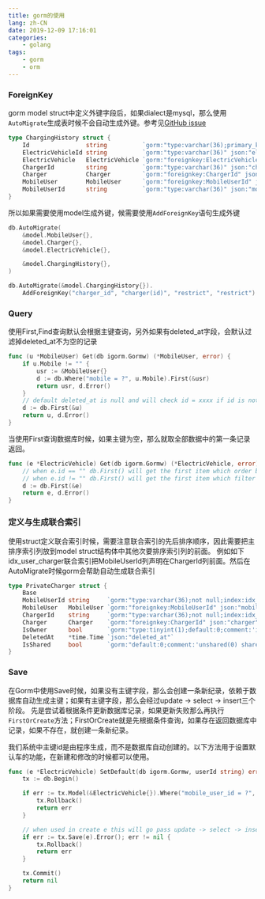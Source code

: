 ```yaml
---
title: gorm的使用
lang: zh-CN
date: 2019-12-09 17:16:01
categories:
    - golang
tags: 
    - gorm
    - orm
---
```


### ForeignKey
gorm model struct中定义外键字段后，如果dialect是mysql，那么使用`AutoMigrate`生成表时候不会自动生成外键。参考见[GitHub issue](https://github.com/jinzhu/gorm/issues/450)
<!--more-->
```go
type ChargingHistory struct {
	Id                string          `gorm:"type:varchar(36);primary_key" json:"id"`
	ElectricVehicleId string          `gorm:"type:varchar(36)" json:"electric_vehicle_id"`
	ElectricVehicle   ElectricVehicle `gorm:"foreignkey:ElectricVehicleId" json:"electric_vehicle"`
	ChargerId         string          `gorm:"type:varchar(36)" json:"charger_id"`
	Charger           Charger         `gorm:"foreignkey:ChargerId" json:"charger"`
	MobileUser        MobileUser      `gorm:"foreignkey:MobileUserId" json:"-"`
	MobileUserId      string          `gorm:"type:varchar(36)" json:"mobile_user_id"`
}
```
所以如果需要使用model生成外键，候需要使用`AddForeignKey`语句生成外键
```go
db.AutoMigrate(
    &model.MobileUser{},
    &model.Charger{},
    &model.ElectricVehicle{},

    &model.ChargingHistory{},
)

db.AutoMigrate(&model.ChargingHistory{}).
    AddForeignKey("charger_id", "charger(id)", "restrict", "restrict")
```

### Query
使用First,Find查询默认会根据主键查询，另外如果有deleted_at字段，会默认过滤掉deleted_at不为空的记录
```go
func (u *MobileUser) Get(db igorm.Gormw) (*MobileUser, error) {
	if u.Mobile != "" {
		usr := &MobileUser{}
		d := db.Where("mobile = ?", u.Mobile).First(&usr)
		return usr, d.Error()
	}
	// default deleted_at is null and will check id = xxxx if id is not default value
	d := db.First(&u)
	return u, d.Error()
}
```
当使用First查询数据库时候，如果主键为空，那么就取全部数据中的第一条记录返回。
```go
func (e *ElectricVehicle) Get(db igorm.Gormw) (*ElectricVehicle, error) {
	// when e.id == "" db.First() will get the first item which order by id asc
	// when e.id != "" db.First() will get the first item which filter by id = xxx order by id asc
	d := db.First(&e)
	return e, d.Error()
}
```

### 定义与生成联合索引
使用struct定义联合索引时候，需要注意联合索引的先后排序顺序，因此需要把主排序索引列放到model struct结构体中其他次要排序索引列的前面。
例如如下idx_user_charger联合索引把MobileUserId列声明在ChargerId列前面。然后在AutoMigrate时候gorm会帮助自动生成联合索引
```go
type PrivateCharger struct {
	Base
	MobileUserId string     `gorm:"type:varchar(36);not null;index:idx_user_charger" json:"mobile_user_id"`
	MobileUser   MobileUser `gorm:"foreignkey:MobileUserId" json:"mobile_user"`
	ChargerId    string     `gorm:"type:varchar(36);not null;index:idx_user_charger" json:"charger_id"`
	Charger      Charger    `gorm:"foreignkey:ChargerId" json:"charger"`
	IsOwner      bool       `gorm:"type:tinyint(1);default:0;comment:'isowner(1) isnotowner(0)'" json:"is_owner"`
	DeletedAt    *time.Time `json:"deleted_at"`
	IsShared     bool       `gorm:"default:0;comment:'unshared(0) shared(1)'" json:"is_shared"`
}
```

### Save
在Gorm中使用Save时候，如果没有主键字段，那么会创建一条新纪录，依赖于数据库自动生成主键；如果有主键字段，那么会经过update -> select -> insert三个阶段。
先是尝试着根据条件更新数据库记录，如果更新失败那么再执行`FirstOrCreate`方法；FirstOrCreate就是先根据条件查询，如果存在返回数据库中记录，如果不存在，就创建一条新纪录。

我们系统中主键id是由程序生成，而不是数据库自动创建的。以下方法用于设置默认车的功能，在新建和修改的时候都可以使用。
```go
func (e *ElectricVehicle) SetDefault(db igorm.Gormw, userId string) error {
	tx := db.Begin()

	if err := tx.Model(&ElectricVehicle{}).Where("mobile_user_id = ?", userId).Update("is_default", 0).Error(); err != nil {
		tx.Rollback()
		return err
	}

	// when used in create e this will go pass update -> select -> insert 3 progress. =_=
	if err := tx.Save(e).Error(); err != nil {
		tx.Rollback()
		return err
	}

	tx.Commit()
	return nil
}
```

